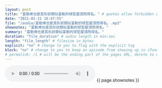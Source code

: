 ```yaml
---
layout: post
title: "富勒烯也是其形狀類似富勒的球型屋頂而得名。" # quotes allow forbidden characters like the colon
date: "2021-01-21 16:47:55"
file: "/audio/富勒烯也是其形狀類似富勒的球型屋頂而得名。.mp3"
shownotes: "富勒烯也是其形狀類似富勒的球型屋頂而得名。"
summary: "富勒烯也是其形狀類似富勒的球型屋頂而得名。"
duration: "file_duration" # audio length in min:sec
length: "file_length" # filesize in bytes
explicit: "no" # change to yes to flag with the explicit tag
block: "no" # change to yes to keep an episode from showing up in iTunes
# permalink: /1 # will be the ending part of the pages URL, delete to default to the title
---
```


<audio controls>
<source src="{{site.url}}{{site.baseurl}}{{ page.file }}" type="audio/x-mp3">
Your browser does not support the audio element.
</audio>
{{ page.shownotes }}
